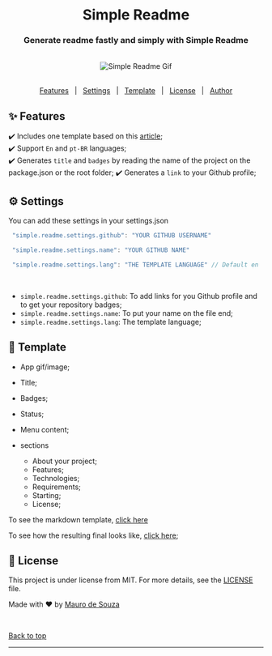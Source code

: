 <h1 align="center">Simple Readme</h1>

<h3 align="center">Generate readme fastly and simply with Simple Readme</h3>

<br>

<div align="center">
  <img src="./.github/vscode-simple-readme.gif" alt="Simple Readme Gif"/>
</div>

<br>

<p align="center">
  <a href="#sparkles-features">Features</a> &#xa0; | &#xa0;
  <a href="#gear-settings">Settings</a> &#xa0; | &#xa0;
  <a href="#checkered_flag-template">Template</a> &#xa0; | &#xa0;
  <a href="#memo-license">License</a> &#xa0; | &#xa0;
  <a href="https://github.com/maurodesouza" target="_blank">Author</a>
</p>

## :sparkles: Features

:heavy_check_mark: Includes one template based on this [article](https://blog.rocketseat.com.br/como-fazer-um-bom-readme/#-contribui-o);\
:heavy_check_mark: Support ```En``` and ```pt-BR``` languages;\
:heavy_check_mark: Generates ```title``` and  ```badges``` by reading the name of the project on the package.json or the root folder;
:heavy_check_mark: Generates a ```link``` to your Github profile;

## :gear: Settings

You can add these settings in your settings.json

```js
 "simple.readme.settings.github": "YOUR GITHUB USERNAME"

 "simple.readme.settings.name": "YOUR GITHUB NAME"

 "simple.readme.settings.lang": "THE TEMPLATE LANGUAGE" // Default en
```

<br>

* `simple.readme.settings.github`: To add links for you Github profile and to get your repository badges;
* `simple.readme.settings.name`: To put your name on the file end;
* `simple.readme.settings.lang`: The template language;


## :page_with_curl: Template

- App gif/image;
- Title;
- Badges;
- Status;
- Menu content;

- sections
  - About your project;
  - Features;
  - Technologies;
  - Requirements;
  - Starting;
  - License;

To see the markdown template, [click here](./templates/en/default.md)

To see how the resulting final looks like,  [click here](https://github.com/maurodesouza/weather-react-app);

## :memo: License ##

This project is under license from MIT. For more details, see the [LICENSE](LICENSE.md) file.


Made with :heart: by <a href="https://github.com/maurodesouza" target="_blank">Mauro de Souza</a>

&#xa0;

<a href="#top">Back to top</a>
<hr>
